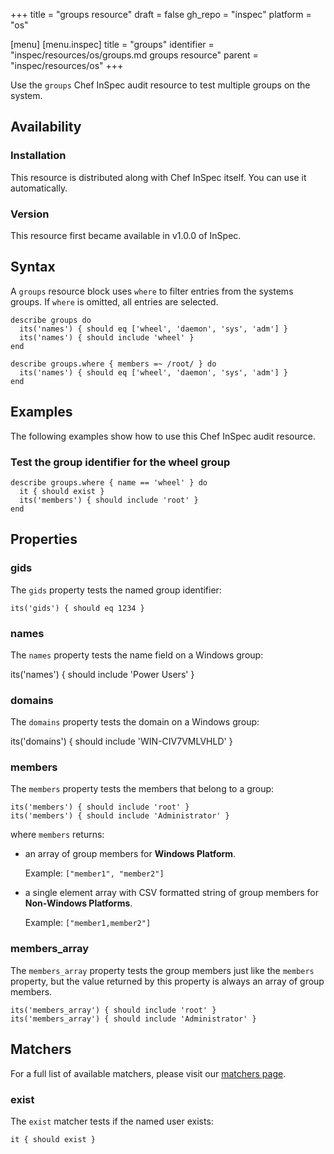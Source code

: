+++
title = "groups resource"
draft = false
gh_repo = "inspec"
platform = "os"

[menu]
  [menu.inspec]
    title = "groups"
    identifier = "inspec/resources/os/groups.md groups resource"
    parent = "inspec/resources/os"
+++

Use the `groups` Chef InSpec audit resource to test multiple groups on the system.

## Availability

### Installation

This resource is distributed along with Chef InSpec itself. You can use it automatically.

### Version

This resource first became available in v1.0.0 of InSpec.

## Syntax

A `groups` resource block uses `where` to filter entries from the systems groups. If `where` is omitted, all entries are selected.

    describe groups do
      its('names') { should eq ['wheel', 'daemon', 'sys', 'adm'] }
      its('names') { should include 'wheel' }
    end

    describe groups.where { members =~ /root/ } do
      its('names') { should eq ['wheel', 'daemon', 'sys', 'adm'] }
    end

## Examples

The following examples show how to use this Chef InSpec audit resource.

### Test the group identifier for the wheel group

    describe groups.where { name == 'wheel' } do
      it { should exist }
      its('members') { should include 'root' }
    end

## Properties

### gids

The `gids` property tests the named group identifier:

    its('gids') { should eq 1234 }

### names

The `names` property tests the name field on a Windows group:

its('names') { should include 'Power Users' }

### domains

The `domains` property tests the domain on a Windows group:

its('domains') { should include 'WIN-CIV7VMLVHLD' }

### members

The `members` property tests the members that belong to a group:

    its('members') { should include 'root' }
    its('members') { should include 'Administrator' }

where `members` returns:

- an array of group members for **Windows Platform**.

    Example: `["member1", "member2"]`

- a single element array with CSV formatted string of group members for **Non-Windows Platforms**.

    Example: `["member1,member2"]`

### members_array

The `members_array` property tests the group members just like the `members` property,
but the value returned by this property is always an array of group members.

    its('members_array') { should include 'root' }
    its('members_array') { should include 'Administrator' }

## Matchers

For a full list of available matchers, please visit our [matchers page](/inspec/matchers/).

### exist

The `exist` matcher tests if the named user exists:

    it { should exist }
